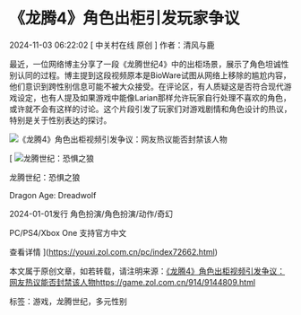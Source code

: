 # 《龙腾4》角色出柜引发玩家争议

2024-11-03 06:22:02  [  中关村在线 原创  ]   作者：清风与鹿

最近，一位网络博主分享了一段《龙腾世纪4》中的出柜场景，展示了角色坦诚性别认同的过程。博主提到这段视频原本是BioWare试图从网络上移除的尴尬内容，他们意识到跨性别信息可能不被大众接受。在评论区，有人质疑这是否符合现代游戏设定，也有人提及如果游戏中能像Larian那样允许玩家自行处理不喜欢的角色，或许就不会有这样的讨论。这个片段引发了玩家们对游戏剧情和角色设计的热议，特别是关于性别表达的探讨。

![《龙腾4》角色出柜视频引发争议：网友热议能否封禁该人物](https://doc-fd.zol-img.com.cn/t_s2000x2000/g7/M00/02/07/ChMkLGcmpgqIcflcAAOlOL2sVIsAAlJ9QFUKNIAA6VQ601.png)

[
![龙腾世纪：恐惧之狼](https://pro-fd.zol-img.com.cn/g7/M00/0D/0C/ChMkK2YYOpiIU_vKAAAW4y05H4oAAc4EAFCMSUAABb7970.jpg)

龙腾世纪：恐惧之狼

Dragon Age: Dreadwolf

2024-01-01发行 角色扮演/角色扮演/动作/奇幻

PC/PS4/Xbox One 支持官方中文

查看详情
](https://youxi.zol.com.cn/pc/index72662.html)

本文属于原创文章，如若转载，请注明来源：[《龙腾4》角色出柜视频引发争议：网友热议能否封禁该人物](https://game.zol.com.cn/914/9144809.html)https://game.zol.com.cn/914/9144809.html

标签：游戏，龙腾世纪，多元性别
